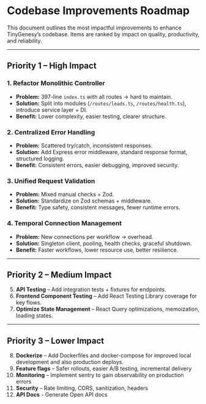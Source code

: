 # Codebase Improvements Roadmap

This document outlines the most impactful improvements to enhance TinyGenesy’s codebase. Items are ranked by impact on quality, productivity, and reliability.

---

## Priority 1 – High Impact

### 1. Refactor Monolithic Controller

- **Problem:** 397-line `index.ts` with all routes → hard to maintain.
- **Solution:** Split into modules (`/routes/leads.ts`, `/routes/health.ts`), introduce service layer + DI.
- **Benefit:** Lower complexity, easier testing, clearer structure.

### 2. Centralized Error Handling

- **Problem:** Scattered try/catch, inconsistent responses.
- **Solution:** Add Express error middleware, standard response format, structured logging.
- **Benefit:** Consistent errors, easier debugging, improved security.

### 3. Unified Request Validation

- **Problem:** Mixed manual checks + Zod.
- **Solution:** Standardize on Zod schemas + middleware.
- **Benefit:** Type safety, consistent messages, fewer runtime errors.

### 4. Temporal Connection Management

- **Problem:** New connections per workflow → overhead.
- **Solution:** Singleton client, pooling, health checks, graceful shutdown.
- **Benefit:** Faster workflows, lower resource use, better resilience.

---

## Priority 2 – Medium Impact

5. **API Testing** – Add integration tests + fixtures for endpoints.
6. **Frontend Component Testing** – Add React Testing Library coverage for key flows.
7. **Optimize State Management** – React Query optimizations, memoization, loading states.

---

## Priority 3 – Lower Impact

8. **Dockerize** – Add Dockerfiles and docker-compose for improved local development and also production deploys.
9. **Feature flags** – Safer rollouts, easier A/B testing, incremental delivery
10. **Monitoring** – Implement sentry to gain observability on production errors
11. **Security** – Rate limiting, CORS, sanitization, headers
12. **API Docs** - Generate Open API docs
